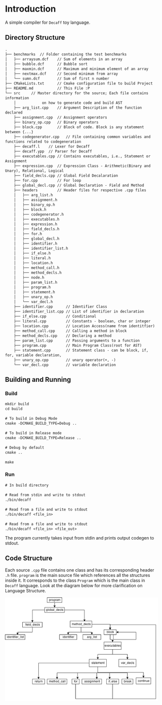 # Introduction

A simple compiler for `Decaff` toy language.

## Directory Structure

```
.
├── benchmarks  // Folder containing the test benchmarks
│   ├── arraysum.dcf    // Sum of elements in an array
│   ├── bubble.dcf      // Bubble sort
│   ├── maxmin.dcf      // Maximum and minimum element of an array
│   ├── nextmax.dcf     // Second minimum from array
│   └── sumn.dcf        // Sum of first n number
├── CMakeLists.txt      // Cmake configuration file to build Project
├── README.md           // This File :P
└── src     // Master directory for the source; Each file contains information
    │            on how to generate code and build AST
    ├── arg_list.cpp    // Argument Description of the function declared
    ├── assignment.cpp  // Assignment operators
    ├── binary_op.cpp   // Binary operators
    ├── block.cpp       // Block of code. Block is any statement between {...}
    ├── codegenerator.cpp   // File containing common variables and functions related to codegeneration
    ├── decaff.l    // Lexer for Decaff
    ├── decaff.ypp  // Parser for Decaff
    ├── executables.cpp // Contains executables, i.e., Statement or Assignment
    ├── expression.cpp  // Expression Class - Arithmetic(Binary and Unary), Relational, Logical
    ├── field_decls.cpp // Global Field Decalaration
    ├── for.cpp         // For loop
    ├── global_decl.cpp // Global Declaration - Field and Method
    ├── headers         // Header files for respective .cpp files
    │   ├── arg_list.h
    │   ├── assignment.h
    │   ├── binary_op.h
    │   ├── block.h
    │   ├── codegenerator.h
    │   ├── executables.h
    │   ├── expression.h
    │   ├── field_decls.h
    │   ├── for.h
    │   ├── global_decl.h
    │   ├── identifier.h
    │   ├── identifier_list.h
    │   ├── if_else.h
    │   ├── literal.h
    │   ├── location.h
    │   ├── method_call.h
    │   ├── method_decls.h
    │   ├── node.h
    │   ├── param_list.h
    │   ├── program.h
    │   ├── statement.h
    │   ├── unary_op.h
    │   └── var_decl.h
    ├── identifier.cpp      // Identifier Class
    ├── identifier_list.cpp // List of identifier in declaration
    ├── if_else.cpp         // Conditional
    ├── literal.cpp         // Constants - boolean, char or integer
    ├── location.cpp        // Location Access(name from identitfier)
    ├── method_call.cpp     // Calling a method in block
    ├── method_decls.cpp    // Declaring a method
    ├── param_list.cpp      // Passing arguments to a function
    ├── program.cpp         // Main Program Class(root for AST)
    ├── statement.cpp       // Statement class - can be block, if, for, variable declaration,
    ├── unary_op.cpp        // unary operator(+, -)
    └── var_decl.cpp        // variable declaration
```

## Building and Running

### Build

```
mkdir build
cd build

# To build in Debug Mode
cmake -DCMAKE_BUILD_TYPE=Debug ..

# To build in Release mode
cmake -DCMAKE_BUILD_TYPE=Release ..

# Debug by default
cmake ..

make
```

### Run

```
# In build directory

# Read from stdin and write to stdout
./bin/decaff

# Read from a file and write to stdout
./bin/decaff <file_in>

# Read from a file and write to stdout
./bin/decaff <file_in> <file_out>
```

The program currently takes input from stdin and prints output codegen to stdout.

## Code Structure

Each source `.cpp` file contains one class and has its corresponding header `.h` file.
`program` is the main source file which references all the structures inside it. It
corresponds to the class `Program` which is the main class in `Decaff` language.
Look at the diagram below for more clarification on Language Structure.

![](Decaff.png)
